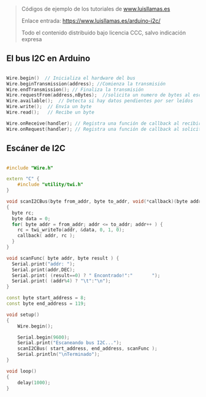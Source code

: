> Códigos de ejemplo de los tutoriales de www.luisllamas.es
>
> Enlace entrada: https://www.luisllamas.es/arduino-i2c/
>
> Todo el contenido distribuido bajo licencia CCC, salvo indicación expresa


## El bus I2C en Arduino
```cpp
Wire.begin()  // Inicializa el hardware del bus
Wire.beginTransmission(address); //Comienza la transmisión
Wire.endTransmission(); // Finaliza la transmisión
Wire.requestFrom(address,nBytes);  //solicita un numero de bytes al esclavo en la dirección address
Wire.available();  // Detecta si hay datos pendientes por ser leídos
Wire.write();  // Envía un byte
Wire.read();   // Recibe un byte

Wire.onReceive(handler); // Registra una función de callback al recibir un dato
Wire.onRequest(handler); // Registra una función de callback al solicitar un dato
```



## Escáner de I2C
```cpp
#include "Wire.h"

extern "C" { 
    #include "utility/twi.h"
}

void scanI2CBus(byte from_addr, byte to_addr, void(*callback)(byte address, byte result) ) 
{
  byte rc;
  byte data = 0;
  for( byte addr = from_addr; addr <= to_addr; addr++ ) {
    rc = twi_writeTo(addr, &data, 0, 1, 0);
    callback( addr, rc );
  }
}

void scanFunc( byte addr, byte result ) {
  Serial.print("addr: ");
  Serial.print(addr,DEC);
  Serial.print( (result==0) ? " Encontrado!":"       ");
  Serial.print( (addr%4) ? "\t":"\n");
}

const byte start_address = 8;
const byte end_address = 119;

void setup()
{
    Wire.begin();

    Serial.begin(9600);
    Serial.print("Escaneando bus I2C...");
    scanI2CBus( start_address, end_address, scanFunc );
    Serial.println("\nTerminado");
}

void loop() 
{
    delay(1000);
}
```


